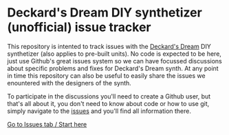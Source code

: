 # Deckard's Dream DIY synthetizer (unofficial) issue tracker

This repository is intented to track issues with the [Deckard's Dream](http://deckardsdream.com/) DIY synthetizer (also applies to pre-built units). No code is expected to be here, just use Github's great issues system so we can have focussed discussions about specific problems and fixes for Deckard's Dream synth. At any point in time this repository can also be useful to easily share the issues we enountered with the designers of the synth.

To participate in the discussions you'll need to create a Github user, but that's all about it, you don't need to know about code or how to use git, simply navigate to the [issues](https://github.com/ffont/ddrm-issues/issues) and you'll find all information there.

[Go to Issues tab / Start here](https://github.com/ffont/ddrm-issues/issues)
